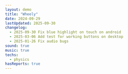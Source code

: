 ```yaml
---
layout: demo
title: "Wheely"
date: 2024-09-29
lastUpdated: 2025-09-30
changelog:
  - 2025-09-30 Fix blue highlight on touch on android
  - 2025-03-06 Add test for working buttons on desktop
  - 2025-01-26 Fix audio bugs
sound: true
music: true
techs:
  - physics
hasReports: true
---
```



